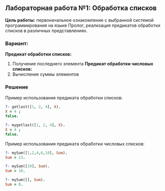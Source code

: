 Лабораторная работа №1: Обработка списков
----
**Цель работы:** первоначальное ознакомление с выбранной системой программирования на языке Пролог, реализация предикатов обработки списков в различных представлениях.

### Вариант:
**Предикат обработки списков:**
1. Получение последнего элемента
**Предикат обработки числовых списков:**
1. Вычисление суммы элементов

### Решение
Пример использования предиката обработки списков:
```prolog
?- getlast([1, 2, 4], X).
X = 4 ;
false.

?- mygetlast([1, 2, 4], X).
X = 4 ;
false.
```

Пример использования предиката обработки числовых списков:
```prolog
?- mySum([1,2,4,6,10], Sum).
Sum = 23.

?- mySum([10], Sum).
Sum = 10.

?- mySum([], Sum).
Sum = 0.
```
